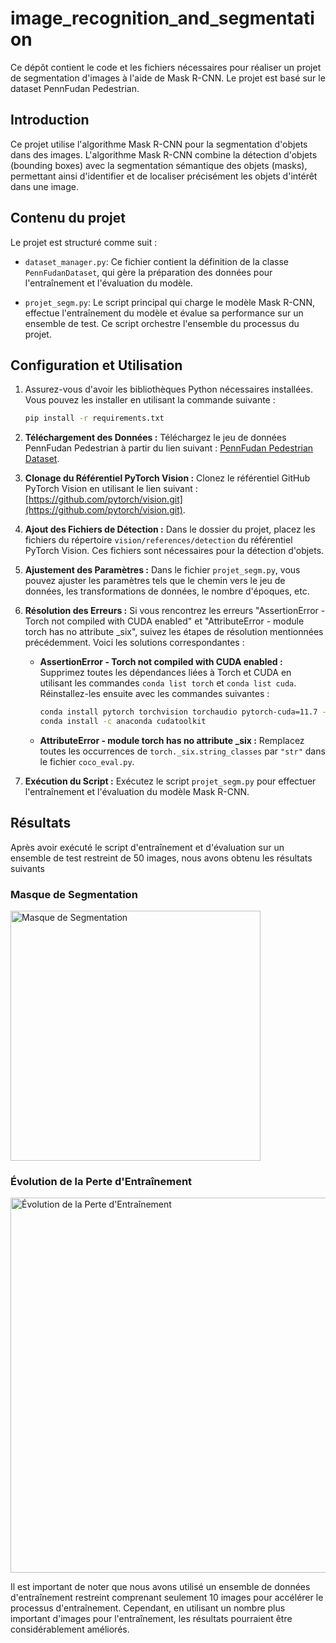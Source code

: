 # image_recognition_and_segmentation

Ce dépôt contient le code et les fichiers nécessaires pour réaliser un projet de segmentation d'images à l'aide de Mask R-CNN. Le projet est basé sur le dataset PennFudan Pedestrian.

## Introduction

Ce projet utilise l'algorithme Mask R-CNN pour la segmentation d'objets dans des images. L'algorithme Mask R-CNN combine la détection d'objets (bounding boxes) avec la segmentation sémantique des objets (masks), permettant ainsi d'identifier et de localiser précisément les objets d'intérêt dans une image.

## Contenu du projet

Le projet est structuré comme suit :

- `dataset_manager.py`: Ce fichier contient la définition de la classe `PennFudanDataset`, qui gère la préparation des données pour l'entraînement et l'évaluation du modèle.

- `projet_segm.py`: Le script principal qui charge le modèle Mask R-CNN, effectue l'entraînement du modèle et évalue sa performance sur un ensemble de test. Ce script orchestre l'ensemble du processus du projet.

## Configuration et Utilisation

1. Assurez-vous d'avoir les bibliothèques Python nécessaires installées. Vous pouvez les installer en utilisant la commande suivante :

   ```bash
   pip install -r requirements.txt
    ```
2. **Téléchargement des Données :** Téléchargez le jeu de données PennFudan Pedestrian à partir du lien suivant : [PennFudan Pedestrian Dataset](https://www.cis.upenn.edu/~jshi/ped_html/PennFudanPed.zip).

3. **Clonage du Référentiel PyTorch Vision :** Clonez le référentiel GitHub PyTorch Vision en utilisant le lien suivant : [https://github.com/pytorch/vision.git](https://github.com/pytorch/vision.git).

4. **Ajout des Fichiers de Détection :** Dans le dossier du projet, placez les fichiers du répertoire `vision/references/detection` du référentiel PyTorch Vision. Ces fichiers sont nécessaires pour la détection d'objets.

5. **Ajustement des Paramètres :** Dans le fichier `projet_segm.py`, vous pouvez ajuster les paramètres tels que le chemin vers le jeu de données, les transformations de données, le nombre d'époques, etc.

6. **Résolution des Erreurs :** Si vous rencontrez les erreurs "AssertionError - Torch not compiled with CUDA enabled" et "AttributeError - module torch has no attribute _six", suivez les étapes de résolution mentionnées précédemment.
  Voici les solutions correspondantes :

   - **AssertionError - Torch not compiled with CUDA enabled :** Supprimez toutes les dépendances liées à Torch et CUDA en utilisant les commandes `conda list torch` et `conda list cuda`. Réinstallez-les ensuite avec les commandes suivantes :
     ```bash
     conda install pytorch torchvision torchaudio pytorch-cuda=11.7 -c pytorch -c nvidia
     conda install -c anaconda cudatoolkit
     ```

   - **AttributeError - module torch has no attribute _six :** Remplacez toutes les occurrences de `torch._six.string_classes` par `"str"` dans le fichier `coco_eval.py`.
   
8. **Exécution du Script :** Exécutez le script `projet_segm.py` pour effectuer l'entraînement et l'évaluation du modèle Mask R-CNN.
   
## Résultats

Après avoir exécuté le script d'entraînement et d'évaluation sur un ensemble de test restreint de 50 images, nous avons obtenu les résultats suivants

### Masque de Segmentation

<img src="https://i.imgur.com/SuksJfJ.png" alt="Masque de Segmentation" width="400">

### Évolution de la Perte d'Entraînement

<img src="https://i.imgur.com/E5cetUj.png" alt="Évolution de la Perte d'Entraînement" width="600">

Il est important de noter que nous avons utilisé un ensemble de données d'entraînement restreint comprenant seulement 10 images pour accélérer le processus d'entraînement. Cependant, en utilisant un nombre plus important d'images pour l'entraînement, les résultats pourraient être considérablement améliorés. 

